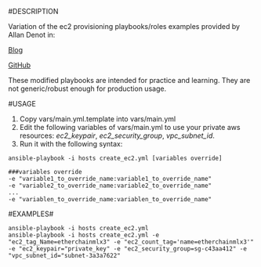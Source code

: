 #DESCRIPTION

Variation of the ec2 provisioning playbooks/roles examples provided by Allan Denot in:

[Blog](http://allandenot.com/devops/2015/01/31/provisioning-ec2-hosts-with-ansible.html)

[GitHub](https://github.com/adenot/blog-ansible-provision-ec2)

These modified playbooks are intended for practice and learning. They are not generic/robust enough for production usage.

#USAGE

1. Copy vars/main.yml.template into vars/main.yml
2. Edit the following variables of vars/main.yml to use your private aws resources: _ec2_keypair_, _ec2_security_group_, _vpc_subnet_id_.
3. Run it with the following syntax:

```
ansible-playbook -i hosts create_ec2.yml [variables override] 

###variables override
-e "variable1_to_override_name:variable1_to_override_name"
-e "variable2_to_override_name:variable2_to_override_name"
...
-e "variablen_to_override_name:variablen_to_override_name"
```

#EXAMPLES#
```
ansible-playbook -i hosts create_ec2.yml
ansible-playbook -i hosts create_ec2.yml -e "ec2_tag_Name=etherchainmlx3" -e "ec2_count_tag='name=etherchainmlx3'" -e "ec2_keypair="private_key" -e "ec2_security_group=sg-c43aa412" -e "vpc_subnet_id="subnet-3a3a7622"
```

